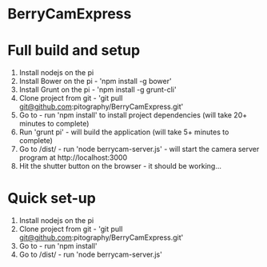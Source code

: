 BerryCamExpress
===============

# Full build and setup
1. Install nodejs on the pi
2. Install Bower on the pi - 'npm install -g bower'
3. Install Grunt on the pi - 'npm install -g grunt-cli'
4. Clone project from git - 'git pull git@github.com:pitography/BerryCamExpress.git'
5. Go to <install-directory> - run 'npm install' to install project dependencies (will take 20+ minutes to complete)
6. Run 'grunt pi' - will build the application (will take 5+ minutes to complete)
7. Go to <install-directory>/dist/ - run 'node berrycam-server.js' - will start the camera server program at http://localhost:3000
8. Hit the shutter button on the browser - it should be working...

# Quick set-up
1. Install nodejs on the pi
2. Clone project from git - 'git pull git@github.com:pitography/BerryCamExpress.git'
3. Go to <install-directory> - run 'npm install'
4. Go to <install-directory>/dist/ - run 'node berrycam-server.js'
